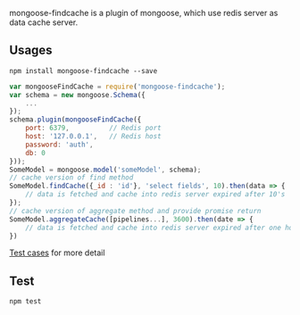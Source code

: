 mongoose-findcache is a plugin of mongoose, which use redis server as data cache server.

## Usages
`npm install mongoose-findcache --save`

```javascript
var mongooseFindCache = require('mongoose-findcache');
var schema = new mongoose.Schema({
	...
});
schema.plugin(mongooseFindCache({
	port: 6379,          // Redis port
	host: '127.0.0.1',   // Redis host
	password: 'auth',
	db: 0
}));
SomeModel = mongoose.model('someModel', schema);
// cache version of find method
SomeModel.findCache({_id : 'id'}, 'select fields', 10).then(data => {
	// data is fetched and cache into redis server expired after 10's
});
// cache version of aggregate method and provide promise return
SomeModel.aggregateCache([pipelines...], 3600).then(date => {
	// data is fetched and cache into redis server expired after one hour
})

```

[Test cases](https://github.com/hcnode/mongoose-findcache/blob/master/test/integration/index.test.js) for more detail

## Test
`npm test`
